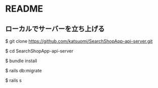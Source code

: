 # README

## ローカルでサーバーを立ち上げる

$ git clone https://github.com/katsuomi/SearchShopApp-api-server.git 

$ cd SearchShopApp-api-server

$ bundle install 

$ rails db:migrate

$ rails s



